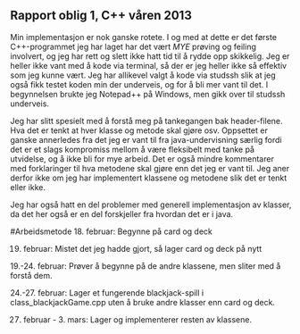 Rapport oblig 1, C++ våren 2013
---------------------------------------------
Min implementasjon er nok ganske rotete. I og med at dette er det første C++-programmet jeg har laget har
det vært *MYE* prøving og feiling involvert, og jeg har rett og slett ikke hatt tid til å rydde opp skikkelig.
Jeg er heller ikke vant med å kode via terminal, så der er jeg heller ikke så effektiv som jeg kunne vært.
Jeg har allikevel valgt å kode via studssh slik at jeg også fikk testet koden min der underveis, og for å bli
mer vant til det. I begynnelsen brukte jeg Notepad++ på Windows, men gikk over til studssh underveis.

Jeg har slitt spesielt med å forstå meg på tankegangen bak header-filene. Hva det er tenkt at hver klasse og metode
 skal gjøre osv. Oppsettet er ganske annerledes fra det jeg er vant til fra java-undervisning særlig fordi det 
er et slags kompromiss mellom å være fleksibelt med tanke på utvidelse, og å ikke bli for mye arbeid. Det er også 
mindre kommentarer med forklaringer til hva metodene skal gjøre enn det jeg er vant til. Jeg aner derfor ikke om 
jeg har implementert klassene og metodene slik det er tenkt eller ikke.

Jeg har også hatt en del problemer med generell implementasjon av klasser, da det her også er en del forskjeller 
fra hvordan det er i java.


#Arbeidsmetode
18. februar: Begynne på card og deck

19. februar: Mistet det jeg hadde gjort, så lager card og deck på nytt

19.-24. februar: Prøver å begynne på de andre klassene, men sliter med å forstå dem.

24.-27. februar: Lager et fungerende blackjack-spill i class_blackjackGame.cpp uten å bruke andre klasser enn card og deck.

27. februar - 3. mars: Lager og implementerer resten av klassene.
